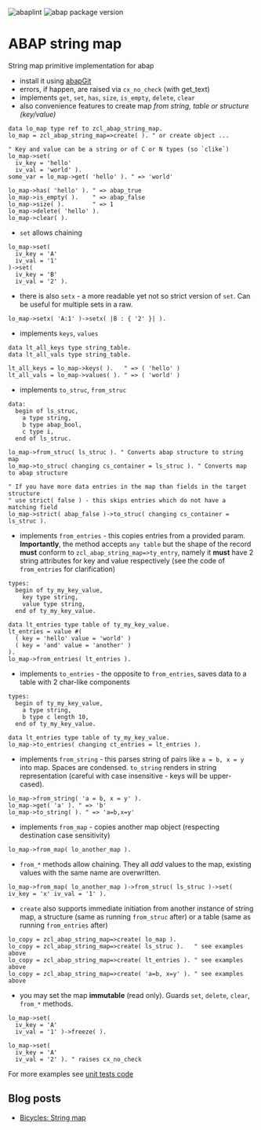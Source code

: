 <!-- markdownlint-disable MD041 -->
![abaplint](https://github.com/sbcgua/abap-string-map/workflows/abaplint/badge.svg)
![abap package version](https://img.shields.io/endpoint?url=https://shield.abap.space/version-shield-json/github/sbcgua/abap-string-map/src/zcl_abap_string_map.clas.abap)

# ABAP string map

String map primitive implementation for abap

- install it using [abapGit](https://github.com/larshp/abapGit)
- errors, if happen, are raised via `cx_no_check` (with get_text)
- implements `get`, `set`, `has`, `size`, `is_empty`, `delete`, `clear`
- also convenience features to create map *from string, table or structure (key/value)*

```abap
data lo_map type ref to zcl_abap_string_map.
lo_map = zcl_abap_string_map=>create( ). " or create object ...

" Key and value can be a string or of C or N types (so `clike`)
lo_map->set(
  iv_key = 'hello'
  iv_val = 'world' ).
some_var = lo_map->get( 'hello' ). " => 'world'

lo_map->has( 'hello' ). " => abap_true
lo_map->is_empty( ).    " => abap_false
lo_map->size( ).        " => 1
lo_map->delete( 'hello' ).
lo_map->clear( ).
```

- `set` allows chaining

```abap
lo_map->set(
  iv_key = 'A'
  iv_val = '1' 
)->set(
  iv_key = 'B'
  iv_val = '2' ).
```

- there is also `setx` - a more readable yet not so strict version of `set`. Can be useful for multiple sets in a raw.

```abap
lo_map->setx( 'A:1' )->setx( |B : { '2' }| ).
```

- implements `keys`, `values`

```abap
data lt_all_keys type string_table.
data lt_all_vals type string_table.

lt_all_keys = lo_map->keys( ).   " => ( 'hello' )
lt_all_vals = lo_map->values( ). " => ( 'world' )
```

- implements `to_struc`, `from_struc`

```abap
data:
  begin of ls_struc,
    a type string,
    b type abap_bool,
    c type i,
  end of ls_struc.

lo_map->from_struc( ls_struc ). " Converts abap structure to string map
lo_map->to_struc( changing cs_container = ls_struc ). " Converts map to abap structure

" If you have more data entries in the map than fields in the target structure
" use strict( false ) - this skips entries which do not have a matching field
lo_map->strict( abap_false )->to_struc( changing cs_container = ls_struc ).
```

- implements `from_entries` - this copies entries from a provided param. **Importantly**, the method accepts `any table` but the shape of the record **must** conform to `zcl_abap_string_map=>ty_entry`, namely it **must** have 2 string attributes for key and value respectively (see the code of `from_entries` for clarification)

```abap
types:
  begin of ty_my_key_value,
    key type string,
    value type string,
  end of ty_my_key_value.

data lt_entries type table of ty_my_key_value.
lt_entries = value #(
  ( key = 'hello' value = 'world' )
  ( key = 'and' value = 'another' )
).
lo_map->from_entries( lt_entries ).
```

- implements `to_entries` - the opposite to `from_entries`, saves data to a table with 2 char-like components

```abap
types:
  begin of ty_my_key_value,
    a type string,
    b type c length 10,
  end of ty_my_key_value.

data lt_entries type table of ty_my_key_value.
lo_map->to_entries( changing ct_entries = lt_entries ).
```

- implements `from_string` - this parses string of pairs like `a = b, x = y` into map. Spaces are condensed. `to_string` renders in string representation (careful with case insensitive - keys will be upper-cased).

```abap
lo_map->from_string( 'a = b, x = y' ).
lo_map->get( 'a' ). " => 'b'
lo_map->to_string( ). " => 'a=b,x=y'
```

- implements `from_map` - copies another map object (respecting destination case sensitivity)

```abap
lo_map->from_map( lo_another_map ).
```

- `from_*` methods allow chaining. They all *add* values to the map, existing values with the same name are overwritten.

```abap
lo_map->from_map( lo_another_map )->from_struc( ls_struc )->set( iv_key = 'x' iv_val = '1' ).
```

- `create` also supports immediate initiation from another instance of string map, a structure (same as running `from_struc` after) or a table (same as running `from_entries` after)

```abap
lo_copy = zcl_abap_string_map=>create( lo_map ).
lo_copy = zcl_abap_string_map=>create( ls_struc ).   " see examples above
lo_copy = zcl_abap_string_map=>create( lt_entries ). " see examples above
lo_copy = zcl_abap_string_map=>create( 'a=b, x=y' ). " see examples above
```

- you may set the map **immutable** (read only). Guards `set`, `delete`, `clear`, `from_*` methods.

```abap
lo_map->set(
  iv_key = 'A'
  iv_val = '1' )->freeze( ).

lo_map->set(
  iv_key = 'A'
  iv_val = '2' ). " raises cx_no_check
```

For more examples see [unit tests code](https://github.com/sbcgua/abap-string-map/blob/master/src/zcl_abap_string_map.clas.testclasses.abap)

## Blog posts

- [Bicycles: String map](https://blogs.sap.com/2020/08/04/bicycles.-1-string-map)
